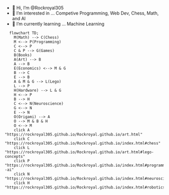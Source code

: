 - 👋 Hi, I’m @Rockroyal305
- 👀 I’m interested in ... Competive Programming, Web Dev, Chess, Math, and AI
- 🌱 I’m currently learning ... Machine Learning

```mermaid
  flowchart TD;
    M(Math) --> C(Chess)
    M <--> P(Programming)
    C <--> P
    C & P --> G(Games)
    B(Books)
    A(Art) --> B
    A --> B
    E(Economics) <--> M & G
    B --> C
    E --> B
    A & M & G --> L(Lego)
    L --> P
    H(Hardware) --> L & G
    H <--> P
    B --> H
    C <--> N(Neuroscience)
    G <--> N
    E --> N
    O(Origami) --> A
    O --> M & B & H
    O <--> M
    click A "https://rockroyal305.github.io/Rockroyal.github.io/art.html"
    click C "https://rockroyal305.github.io/Rockroyal.github.io/index.html#chess"
    click L "https://rockroyal305.github.io/Rockroyal.github.io/art.html#lego-concepts"
    click P "https://rockroyal305.github.io/Rockroyal.github.io/index.html#programming--ai"
    click N "https://rockroyal305.github.io/Rockroyal.github.io/index.html#neuroscience"
    click H "https://rockroyal305.github.io/Rockroyal.github.io/index.html#robotics"
```

<!---
Rockroyal305/Rockroyal305 is a ✨ special ✨ repository because its `README.md` (this file) appears on your GitHub profile.
You can click the Preview link to take a look at your changes.
--->
